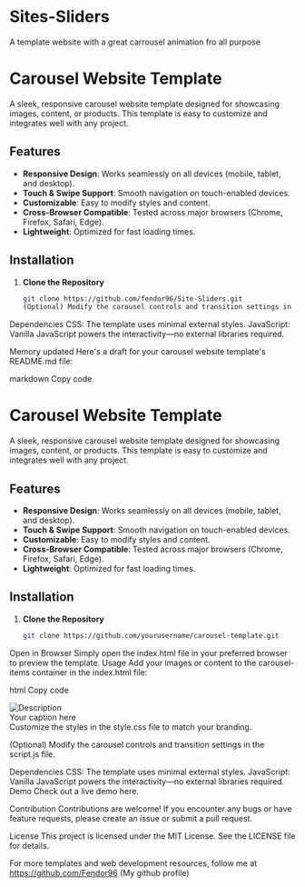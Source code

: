 # Sites-Sliders
 A template website with a great carrousel animation fro all purpose
# Carousel Website Template

A sleek, responsive carousel website template designed for showcasing images, content, or products. This template is easy to customize and integrates well with any project.

## Features

- **Responsive Design**: Works seamlessly on all devices (mobile, tablet, and desktop).
- **Touch & Swipe Support**: Smooth navigation on touch-enabled devices.
- **Customizable**: Easy to modify styles and content.
- **Cross-Browser Compatible**: Tested across major browsers (Chrome, Firefox, Safari, Edge).
- **Lightweight**: Optimized for fast loading times.

## Installation

1. **Clone the Repository**
   ```bash
   git clone https://github.com/fendor96/Site-Sliders.git
   (Optional) Modify the carousel controls and transition settings in the script.js file.

Dependencies
CSS: The template uses minimal external styles.
JavaScript: Vanilla JavaScript powers the interactivity—no external libraries required.


Memory updated
Here's a draft for your carousel website template's README.md file:

markdown
Copy code
# Carousel Website Template

A sleek, responsive carousel website template designed for showcasing images, content, or products. This template is easy to customize and integrates well with any project.

## Features

- **Responsive Design**: Works seamlessly on all devices (mobile, tablet, and desktop).
- **Touch & Swipe Support**: Smooth navigation on touch-enabled devices.
- **Customizable**: Easy to modify styles and content.
- **Cross-Browser Compatible**: Tested across major browsers (Chrome, Firefox, Safari, Edge).
- **Lightweight**: Optimized for fast loading times.

## Installation

1. **Clone the Repository**
   ```bash
   git clone https://github.com/yourusername/carousel-template.git
Open in Browser Simply open the index.html file in your preferred browser to preview the template.
Usage
Add your images or content to the carousel-items container in the index.html file:

html
Copy code
<div class="carousel-item">
    <img src="path/to/your-image.jpg" alt="Description">
    <div class="carousel-caption">Your caption here</div>
</div>
Customize the styles in the style.css file to match your branding.

(Optional) Modify the carousel controls and transition settings in the script.js file.

Dependencies
CSS: The template uses minimal external styles.
JavaScript: Vanilla JavaScript powers the interactivity—no external libraries required.
Demo
Check out a live demo here.

Contribution
Contributions are welcome! If you encounter any bugs or have feature requests, please create an issue or submit a pull request.

License
This project is licensed under the MIT License. See the LICENSE file for details.

For more templates and web development resources, follow me at 
https://github.com/Fendor96 (My github profile)